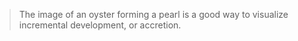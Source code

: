 > The image of an oyster forming a pearl is a good way to visualize incremental development, or accretion.
